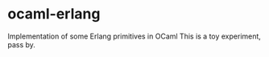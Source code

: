 # ocaml-erlang
Implementation of some Erlang primitives in OCaml
This is a toy experiment, pass by.
